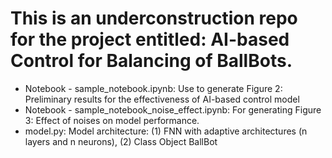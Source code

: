# This is an underconstruction repo for the project entitled: AI-based Control for Balancing of BallBots.
- Notebook - sample_notebook.ipynb: Use to generate Figure 2: Preliminary results for the effectiveness of AI-based control model
- Notebook - sample_notebook_noise_effect.ipynb: For generating Figure 3: Effect of noises on model performance.
- model.py: Model architecture: (1) FNN with adaptive architectures (n layers and n neurons), (2) Class Object BallBot
